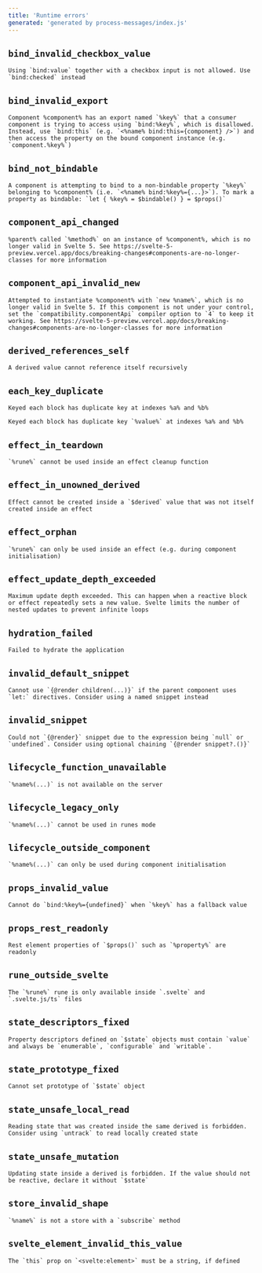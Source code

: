 ```yaml
---
title: 'Runtime errors'
generated: 'generated by process-messages/index.js'
---
```


## `bind_invalid_checkbox_value`

```
Using `bind:value` together with a checkbox input is not allowed. Use `bind:checked` instead
```

## `bind_invalid_export`

```
Component %component% has an export named `%key%` that a consumer component is trying to access using `bind:%key%`, which is disallowed. Instead, use `bind:this` (e.g. `<%name% bind:this={component} />`) and then access the property on the bound component instance (e.g. `component.%key%`)
```

## `bind_not_bindable`

```
A component is attempting to bind to a non-bindable property `%key%` belonging to %component% (i.e. `<%name% bind:%key%={...}>`). To mark a property as bindable: `let { %key% = $bindable() } = $props()`
```

## `component_api_changed`

```
%parent% called `%method%` on an instance of %component%, which is no longer valid in Svelte 5. See https://svelte-5-preview.vercel.app/docs/breaking-changes#components-are-no-longer-classes for more information
```

## `component_api_invalid_new`

```
Attempted to instantiate %component% with `new %name%`, which is no longer valid in Svelte 5. If this component is not under your control, set the `compatibility.componentApi` compiler option to `4` to keep it working. See https://svelte-5-preview.vercel.app/docs/breaking-changes#components-are-no-longer-classes for more information
```

## `derived_references_self`

```
A derived value cannot reference itself recursively
```

## `each_key_duplicate`

```
Keyed each block has duplicate key at indexes %a% and %b%
```
```
Keyed each block has duplicate key `%value%` at indexes %a% and %b%
```

## `effect_in_teardown`

```
`%rune%` cannot be used inside an effect cleanup function
```

## `effect_in_unowned_derived`

```
Effect cannot be created inside a `$derived` value that was not itself created inside an effect
```

## `effect_orphan`

```
`%rune%` can only be used inside an effect (e.g. during component initialisation)
```

## `effect_update_depth_exceeded`

```
Maximum update depth exceeded. This can happen when a reactive block or effect repeatedly sets a new value. Svelte limits the number of nested updates to prevent infinite loops
```

## `hydration_failed`

```
Failed to hydrate the application
```

## `invalid_default_snippet`

```
Cannot use `{@render children(...)}` if the parent component uses `let:` directives. Consider using a named snippet instead
```

## `invalid_snippet`

```
Could not `{@render}` snippet due to the expression being `null` or `undefined`. Consider using optional chaining `{@render snippet?.()}`
```

## `lifecycle_function_unavailable`

```
`%name%(...)` is not available on the server
```

## `lifecycle_legacy_only`

```
`%name%(...)` cannot be used in runes mode
```

## `lifecycle_outside_component`

```
`%name%(...)` can only be used during component initialisation
```

## `props_invalid_value`

```
Cannot do `bind:%key%={undefined}` when `%key%` has a fallback value
```

## `props_rest_readonly`

```
Rest element properties of `$props()` such as `%property%` are readonly
```

## `rune_outside_svelte`

```
The `%rune%` rune is only available inside `.svelte` and `.svelte.js/ts` files
```

## `state_descriptors_fixed`

```
Property descriptors defined on `$state` objects must contain `value` and always be `enumerable`, `configurable` and `writable`.
```

## `state_prototype_fixed`

```
Cannot set prototype of `$state` object
```

## `state_unsafe_local_read`

```
Reading state that was created inside the same derived is forbidden. Consider using `untrack` to read locally created state
```

## `state_unsafe_mutation`

```
Updating state inside a derived is forbidden. If the value should not be reactive, declare it without `$state`
```

## `store_invalid_shape`

```
`%name%` is not a store with a `subscribe` method
```

## `svelte_element_invalid_this_value`

```
The `this` prop on `<svelte:element>` must be a string, if defined
```

